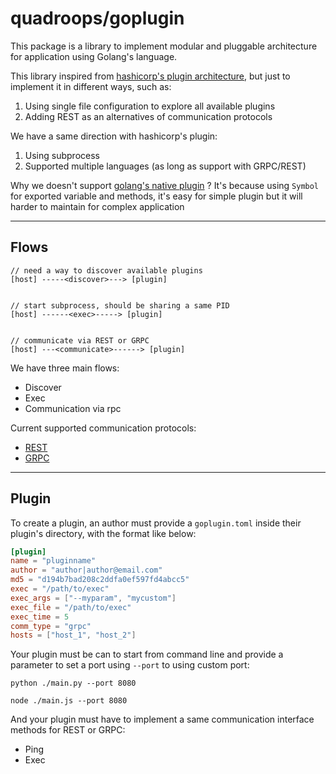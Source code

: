 # quadroops/goplugin 

This package is a library to implement modular and pluggable architecture for application using
Golang's language.

This library inspired from [hashicorp's plugin architecture](https://github.com/hashicorp/go-plugin), but just to implement
it in different ways, such as:

1. Using single file configuration to explore all available plugins
2. Adding REST as an alternatives of communication protocols 

We have a same direction with hashicorp's plugin:

1. Using subprocess
2. Supported multiple languages (as long as support with GRPC/REST)

Why we doesn't support [golang's native plugin](https://golang.org/pkg/plugin/) ? It's because using `Symbol` for exported variable 
and methods, it's easy for simple plugin but it will harder to maintain for complex application

---

## Flows

```
// need a way to discover available plugins
[host] -----<discover>---> [plugin]


// start subprocess, should be sharing a same PID
[host] ------<exec>-----> [plugin]


// communicate via REST or GRPC 
[host] ---<communicate>------> [plugin]
```

We have three main flows:

- Discover
- Exec
- Communication via rpc

Current supported communication protocols:

- [REST](https://en.wikipedia.org/wiki/Representational_state_transfer)
- [GRPC](https://grpc.io/)

---

## Plugin

To create a plugin, an author must provide a `goplugin.toml` inside their plugin's directory, with the format like below:

```toml
[plugin]
name = "pluginname"
author = "author|author@email.com"
md5 = "d194b7bad208c2ddfa0ef597fd4abcc5"
exec = "/path/to/exec"
exec_args = ["--myparam", "mycustom"]
exec_file = "/path/to/exec"
exec_time = 5
comm_type = "grpc"
hosts = ["host_1", "host_2"]
```

Your plugin must be can to start from command line and provide a parameter to set a port using `--port` to using custom port:

```
python ./main.py --port 8080

node ./main.js --port 8080
```

And your plugin must have to implement a same communication interface methods for REST or GRPC:

- Ping
- Exec